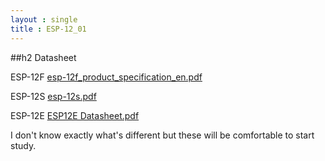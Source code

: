 ```yaml
---
layout : single
title : ESP-12_01
---
```


##h2 Datasheet

ESP-12F
[esp-12f_product_specification_en.pdf](https://github.com/Lcooldong/Lcooldong.github.io/files/7028420/esp-12f_product_specification_en.pdf)

ESP-12S
[esp-12s.pdf](https://github.com/Lcooldong/Lcooldong.github.io/files/7028428/esp-12s.pdf)

ESP-12E
[ESP12E Datasheet.pdf](https://github.com/Lcooldong/Lcooldong.github.io/files/7028429/ESP12E.Datasheet.pdf)

I don't know exactly what's different but these will be comfortable to start study.

